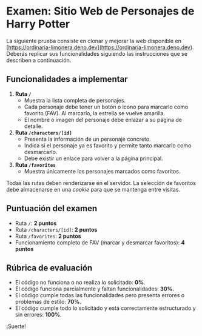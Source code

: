 # Examen: Sitio Web de Personajes de Harry Potter

La siguiente prueba consiste en clonar y mejorar la web disponible en [https://ordinaria-limonera.deno.dev](https://ordinaria-limonera.deno.dev). Deberás replicar sus funcionalidades siguiendo las instrucciones que se describen a continuación.

## Funcionalidades a implementar

1. **Ruta `/`**
   - Muestra la lista completa de personajes.
   - Cada personaje debe tener un botón o icono para marcarlo como favorito (FAV). Al marcarlo, la estrella se vuelve amarilla.
   - El nombre o imagen del personaje debe enlazar a su página de detalle.
2. **Ruta `/characters/[id]`**
   - Presenta la información de un personaje concreto.
   - Indica si el personaje ya es favorito y permite tanto marcarlo como desmarcarlo.
   - Debe existir un enlace para volver a la página principal.
3. **Ruta `/favorites`**
   - Muestra únicamente los personajes marcados como favoritos.

Todas las rutas deben renderizarse en el servidor. La selección de favoritos debe almacenarse en una _cookie_ para que se mantenga entre visitas.

## Puntuación del examen

- Ruta `/`: **2 puntos**
- Ruta `/characters/[id]`: **2 puntos**
- Ruta `/favorites`: **2 puntos**
- Funcionamiento completo de FAV (marcar y desmarcar favoritos): **4 puntos**

## Rúbrica de evaluación

- El código no funciona o no realiza lo solicitado: **0%**.
- El código funciona parcialmente y faltan funcionalidades: **30%**.
- El código cumple todas las funcionalidades pero presenta errores o problemas de estilo: **70%**.
- El código cumple todo lo solicitado y está correctamente estructurado y sin errores: **100%**.

¡Suerte!
